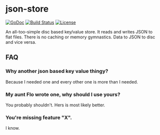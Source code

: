 # json-store

[![GoDoc](https://godoc.org/github.com/henderjon/jsonstore?status.svg)](https://godoc.org/github.com/henderjon/jsonstore)
[![Build Status](https://travis-ci.org/henderjon/jsonstore.svg?branch=master)](https://travis-ci.org/henderjon/jsonstore)
[![License](https://img.shields.io/badge/license-BSD--3%20Clause-blue.svg)](LICENSE.md)

An all-too-simple disc based key/value store. It reads and writes JSON to flat
files. There is no caching or memory gymnastics. Data to JSON to disc and vice
versa.

## FAQ

### Why another json based key value thingy?

Because I needed one and every other one is more than I needed.

### My aunt Flo wrote one, why should I use yours?

You probably shouldn't. Hers is most likely better.

### You're missing feature "X".

I know.
